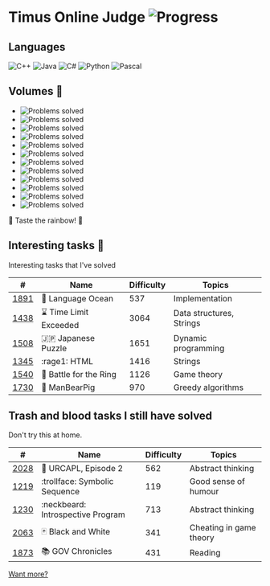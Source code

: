 # Timus Online Judge ![Progress](https://img.shields.io/badge/Progress-392%2F1108-brightgreen.svg)


## Languages
![C++](https://img.shields.io/badge/C%2B%2B-346-blue.svg)
![Java](https://img.shields.io/badge/Java-37-red.svg)
![C#](https://img.shields.io/badge/C%23-2-87CEFA.svg)
![Python](https://img.shields.io/badge/Python-3-DEB887.svg)
![Pascal](https://img.shields.io/badge/Pascal-4-FFB6C1.svg)


## Volumes :rainbow:
* ![Problems solved](https://img.shields.io/badge/Volume%201-53%2F100-9400D3.svg?style=flat-square)
* ![Problems solved](https://img.shields.io/badge/Volume%202-44%2F100-4B0082.svg?style=flat-square)
* ![Problems solved](https://img.shields.io/badge/Volume%203-39%2F100-0000FF.svg?style=flat-square)
* ![Problems solved](https://img.shields.io/badge/Volume%204-27%2F100-brightgreen.svg?style=flat-square)
* ![Problems solved](https://img.shields.io/badge/Volume%205-28%2F100-yellow.svg?style=flat-square)
* ![Problems solved](https://img.shields.io/badge/Volume%206-33%2F100-FF7F00.svg?style=flat-square)
* ![Problems solved](https://img.shields.io/badge/Volume%207-27%2F100-FF0000.svg?style=flat-square)
* ![Problems solved](https://img.shields.io/badge/Volume%208-32%2F100-9400D3.svg?style=flat-square)
* ![Problems solved](https://img.shields.io/badge/Volume%209-22%2F97-4B0082.svg?style=flat-square)
* ![Problems solved](https://img.shields.io/badge/Volume%2010-27%2F100-0000FF.svg?style=flat-square)
* ![Problems solved](https://img.shields.io/badge/Volume%2011-51%2F100-brightgreen.svg?style=flat-square)
* ![Problems solved](https://img.shields.io/badge/Volume%2012-9%2F11-yellow.svg?style=flat-square)

 :rainbow: Taste the rainbow! :rainbow:


## Interesting tasks :notebook:

Interesting tasks that I've solved

| #    | Name                | Difficulty | Topics                   |
|------|---------------------|------------|--------------------------|
| [1891](http://acm.timus.ru/problem.aspx?space=1&num=1891&locale=en) | :ocean:  Language Ocean | 537        | Implementation           |
| [1438](http://acm.timus.ru/problem.aspx?space=1&num=1438&locale=en)  | :hourglass:  Time Limit Exceeded | 3064       | Data structures, Strings |
| [1508](http://acm.timus.ru/problem.aspx?space=1&num=1508&locale=en) | :jp:  Japanese Puzzle | 1651       | Dynamic programming      |
| [1345](http://acm.timus.ru/problem.aspx?space=1&num=1345&locale=en) | :rage1:  HTML | 1416       | Strings                  |
| [1540](http://acm.timus.ru/problem.aspx?space=1&num=1540&locale=en) | :ring:  Battle for the Ring | 1126       | Game theory              |
| [1730](http://acm.timus.ru/problem.aspx?space=1&num=1730&locale=en) | :bear:  ManBearPig | 970        | Greedy algorithms        |


## Trash and blood tasks I still have solved

Don't try this at home.

| #    | Name                | Difficulty | Topics                   |
|------|---------------------|------------|--------------------------|
| [2028](http://acm.timus.ru/problem.aspx?space=1&num=2028&locale=en) | :space_invader:  URCAPL, Episode 2 | 562        | Abstract thinking           |
| [1219](http://acm.timus.ru/problem.aspx?space=1&num=1219&locale=en)  | :trollface:  Symbolic Sequence | 119       | Good sense of humour |
| [1230](http://acm.timus.ru/problem.aspx?space=1&num=1230&locale=en) | :neckbeard:  Introspective Program | 713       | Abstract thinking      |
| [2063](http://acm.timus.ru/problem.aspx?space=1&num=2063&locale=en) | :black_joker:  Black and White | 341       | Cheating in game theory                  |
| [1873](http://acm.timus.ru/problem.aspx?space=1&num=1873&locale=en) | :books:  GOV Chronicles | 431       | Reading              |

[Want more?](http://www.spoj.com/problems/OLOLO/)
